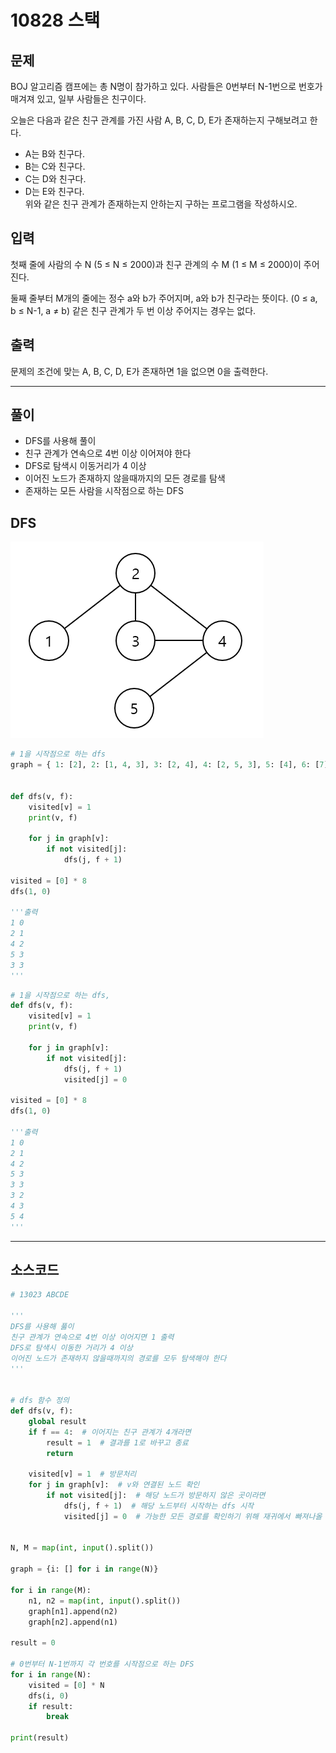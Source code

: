 # 10828 스택

## 문제

BOJ 알고리즘 캠프에는 총 N명이 참가하고 있다. 사람들은 0번부터 N-1번으로 번호가 매겨져 있고, 일부 사람들은 친구이다.

오늘은 다음과 같은 친구 관계를 가진 사람 A, B, C, D, E가 존재하는지 구해보려고 한다.

- A는 B와 친구다.
- B는 C와 친구다.
- C는 D와 친구다.
- D는 E와 친구다.  
위와 같은 친구 관계가 존재하는지 안하는지 구하는 프로그램을 작성하시오.

## 입력

첫째 줄에 사람의 수 N (5 ≤ N ≤ 2000)과 친구 관계의 수 M (1 ≤ M ≤ 2000)이 주어진다.

둘째 줄부터 M개의 줄에는 정수 a와 b가 주어지며, a와 b가 친구라는 뜻이다. (0 ≤ a, b ≤ N-1, a ≠ b) 같은 친구 관계가 두 번 이상 주어지는 경우는 없다.

## 출력

문제의 조건에 맞는 A, B, C, D, E가 존재하면 1을 없으면 0을 출력한다.

---

## 풀이

- DFS를 사용해 풀이
- 친구 관계가 연속으로 4번 이상 이어져야 한다
- DFS로 탐색시 이동거리가 4 이상
- 이어진 노드가 존재하지 않을때까지의 모든 경로를 탐색
- 존재하는 모든 사람을 시작점으로 하는 DFS

## DFS

![그래프](https://raw.githubusercontent.com/Joripje/TIL/main/algorithm_study/image/13023.png)

```python
# 1을 시작점으로 하는 dfs
graph = { 1: [2], 2: [1, 4, 3], 3: [2, 4], 4: [2, 5, 3], 5: [4], 6: [7], 7: [6],}


def dfs(v, f):
    visited[v] = 1
    print(v, f)
    
    for j in graph[v]:
        if not visited[j]:
            dfs(j, f + 1)
            
visited = [0] * 8
dfs(1, 0)

'''출력
1 0
2 1
4 2
5 3
3 3
'''
```
```python
# 1을 시작점으로 하는 dfs, 
def dfs(v, f):
    visited[v] = 1
    print(v, f)
    
    for j in graph[v]:
        if not visited[j]:
            dfs(j, f + 1)
            visited[j] = 0
            
visited = [0] * 8
dfs(1, 0)

'''출력
1 0
2 1
4 2
5 3
3 3
3 2
4 3
5 4
'''
```

---

## 소스코드

```python
# 13023 ABCDE

'''
DFS를 사용해 풇이
친구 관계가 연속으로 4번 이상 이어지면 1 출력
DFS로 탐색시 이동한 거리가 4 이상
이어진 노드가 존재하지 않을때까지의 경로를 모두 탐색해야 한다
'''


# dfs 함수 정의
def dfs(v, f):
    global result
    if f == 4:  # 이어지는 친구 관계가 4개라면
        result = 1  # 결과를 1로 바꾸고 종료
        return

    visited[v] = 1  # 방문처리
    for j in graph[v]:  # v와 연결된 노드 확인
        if not visited[j]:  # 해당 노드가 방문하지 않은 곳이라면
            dfs(j, f + 1)  # 해당 노드부터 시작하는 dfs 시작
            visited[j] = 0  # 가능한 모든 경로를 확인하기 위해 재귀에서 빠져나올 때 미방문 처리
        

N, M = map(int, input().split())

graph = {i: [] for i in range(N)}

for i in range(M):
    n1, n2 = map(int, input().split())
    graph[n1].append(n2)
    graph[n2].append(n1)

result = 0

# 0번부터 N-1번까지 각 번호를 시작점으로 하는 DFS
for i in range(N):
    visited = [0] * N
    dfs(i, 0)
    if result:
        break
    
print(result)
```